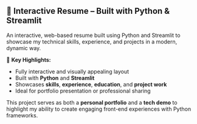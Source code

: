 ## 💼 Interactive Resume – Built with Python & Streamlit

An interactive, web-based resume built using Python and Streamlit to showcase my technical skills, experience, and projects in a modern, dynamic way.

🎯 **Key Highlights:**
- Fully interactive and visually appealing layout  
- Built with **Python** and **Streamlit**  
- Showcases **skills**, **experience**, **education**, and **project work**  
- Ideal for portfolio presentation or professional sharing  

This project serves as both a **personal portfolio** and a **tech demo** to highlight my ability to create engaging front-end experiences with Python frameworks.
